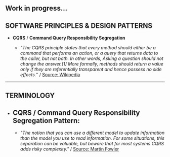 ## Work in progress...

## SOFTWARE PRINCIPLES & DESIGN PATTERNS

- **CQRS** / **Command Query Responsibility Segregation**

    - _"The CQRS principle states that every method should either be a command that performs an action, or a query that returns data to the caller, but not both. In other words, Asking a question should not change the answer.[1] More formally, methods should return a value only if they are referentially transparent and hence possess no side effects._" / [Source: Wikipedia](https://en.wikipedia.org/wiki/Command%E2%80%93query_separation)

---
## TERMINOLOGY

- **CQRS** / **Command Query Responsibility Segregation** Pattern: 
    - 
    - _"The notion that you can use a different model to update information than the model you use to read information. For some situations, this separation can be valuable, but beware that for most systems CQRS adds risky complexity."_ / [Source: Martin Fowler](https://martinfowler.com/bliki/CQRS.html)